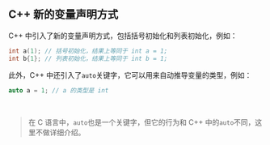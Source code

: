## C++ 新的变量声明方式

C++ 中引入了新的变量声明方式，包括括号初始化和列表初始化，例如：

```c++
int a(1); // 括号初始化，结果上等同于 int a = 1;
int b{1}; // 列表初始化，结果上等同于 int b = 1;

```

此外，C++ 中还引入了`auto`关键字，它可以用来自动推导变量的类型，例如：

```c++
auto a = 1; // a 的类型是 int

```

<br />

> 在 C 语言中，`auto`也是一个关键字，但它的行为和 C++ 中的`auto`不同，这里不做详细介绍。